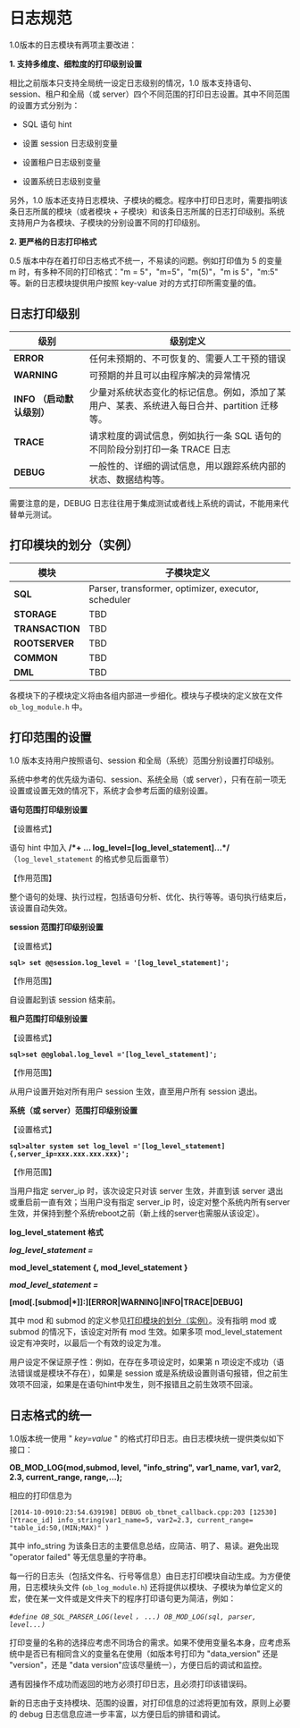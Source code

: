 日志规范 
=========================



1.0版本的日志模块有两项主要改进：

**1. 支持多维度、细粒度的打印级别设置** 

相比之前版本只支持全局统一设定日志级别的情况，1.0 版本支持语句、session、租户和全局（或 server）四个不同范围的打印日志设置。其中不同范围的设置方式分别为：

* SQL 语句 hint

  

* 设置 session 日志级别变量

  

* 设置租户日志级别变量

  

* 设置系统日志级别变量

  




另外，1.0 版本还支持日志模块、子模块的概念。程序中打印日志时，需要指明该条日志所属的模块（或者模块 + 子模块）和该条日志所属的日志打印级别。系统支持用户为各模块、子模块的分别设置不同的打印级别。

**2. 更严格的日志打印格式** 

0.5 版本中存在着打印日志格式不统一，不易读的问题。例如打印值为 5 的变量 m 时，有多种不同的打印格式："m = 5"，"m=5"，"m(5)"，"m is 5"，"m:5" 等。新的日志模块提供用户按照 key-value 对的方式打印所需变量的值。

日志打印级别 
---------------------------



|        **级别**         |                      **级别定义**                       |
|-----------------------|-----------------------------------------------------|
| **ERROR**             | 任何未预期的、不可恢复的、需要人工干预的错误                              |
| **WARNING**           | 可预期的并且可以由程序解决的异常情况                                  |
| **INFO** **（启动默认级别）** | 少量对系统状态变化的标记信息。例如，添加了某用户、某表、系统进入每日合并、partition 迁移等。 |
| **TRACE**             | 请求粒度的调试信息，例如执行一条 SQL 语句的不同阶段分别打印一条 TRACE 日志         |
| **DEBUG**             | 一般性的、详细的调试信息，用以跟踪系统内部的状态、数据结构等。                     |



需要注意的是，DEBUG 日志往往用于集成测试或者线上系统的调试，不能用来代替单元测试。

打印模块的划分（实例） 
--------------------------------



|     **模块**      |                      **子模块定义**                      |
|-----------------|-----------------------------------------------------|
| **SQL**         | Parser, transformer, optimizer, executor, scheduler |
| **STORAGE**     | TBD                                                 |
| **TRANSACTION** | TBD                                                 |
| **ROOTSERVER**  | TBD                                                 |
| **COMMON**      | TBD                                                 |
| **DML**         | TBD                                                 |



各模块下的子模块定义将由各组内部进一步细化。模块与子模块的定义放在文件 `ob_log_module.h` 中。

打印范围的设置 
----------------------------

1.0 版本支持用户按照语句、session 和全局（系统）范围分别设置打印级别。

系统中参考的优先级为语句、session、系统全局（或 server），只有在前一项无设置或设置无效的情况下，系统才会参考后面的级别设置。

**语句范围打印级别设置** 

【设置格式】

语句 hint 中加入 **/\*+ ... log_level=\[log_level_statement\]...\*/**
（`log_level_statement` 的格式参见后面章节）

【作用范围】

整个语句的处理、执行过程，包括语句分析、优化、执行等等。语句执行结束后，该设置自动失效。



**session 范围打印级别设置** 

【设置格式】

**`sql> set @@session.log_level = '[log_level_statement]';`** 

【作用范围】

自设置起到该 session 结束前。



**租户范围打印级别设置** 

【设置格式】

**`sql>set @@global.log_level ='[log_level_statement]';`** 

【作用范围】

从用户设置开始对所有用户 session 生效，直至用户所有 session 退出。



**系统（或 server）范围打印级别设置** 

【设置格式】

**`sql>alter system set log_level ='[log_level_statement]{,server_ip=xxx.xxx.xxx.xxx}';`** 

【作用范围】

当用户指定 server_ip 时，该次设定只对该 server 生效，并直到该 server 退出或重启前一直有效；当用户没有指定 server_ip 时，设定对整个系统内所有server生效，并保持到整个系统reboot之前（新上线的server也需服从该设定）。

**log_level_statement 格式** 

***log_level_statement =*** 

**mod_level_statement {, mod_level_statement }** 

***mod_level_statement =*** 

**\[mod\[.\[submod\|\*\]\]:\]\[ERROR\|WARNING\|INFO\|TRACE\|DEBUG\]** 

其中 mod 和 submod 的定义参见[打印模块的划分（实例）](#section-lcb-w89-b6s)。没有指明 mod 或 submod 的情况下，该设定对所有 mod 生效。如果多项 mod_level_statement 设定有冲突时，以最后一个有效的设定为准。

用户设定不保证原子性：例如，在存在多项设定时，如果第 n 项设定不成功（语法错误或是模块不存在），如果是 session 或是系统级设置则语句报错，但之前生效项不回滚，如果是在语句hint中发生，则不报错且之前生效项不回滚。

日志格式的统一 
----------------------------

1.0版本统一使用 " *key=value* " 的格式打印日志。由日志模块统一提供类似如下接口：

**OB_MOD_LOG(mod,submod, level, "info_string", var1_name, var1, var2, 2.3, current_range, range,...);** 

相应的打印信息为

```
[2014-10-0910:23:54.639198] DEBUG ob_tbnet_callback.cpp:203 [12530][Ytrace_id] info_string(var1_name=5, var2=2.3, current_range= "table_id:50,(MIN;MAX)" )
```

其中 info_string 为该条日志的主要信息总结，应简洁、明了、易读。避免出现 "operator failed" 等无信息量的字符串。

每一行的日志头（包括文件名、行号等信息）由日志打印模块自动生成。为方便使用，日志模块头文件 (`ob_log_module.h`) 还将提供以模块、子模块为单位定义的宏，使在某一文件或是文件夹下的程序打印语句更为简洁，例如：

*`#define OB_SQL_PARSER_LOG(level`* *`，`* *`...) OB_MOD_LOG(sql, parser, level...)`* 

打印变量的名称的选择应考虑不同场合的需求。如果不使用变量名本身，应考虑系统中是否已有相同含义的变量名在使用（如版本号打印为 "data_version" 还是 "version"，还是 "data version"应该尽量统一），方便日后的调试和监控。

遇有因操作不成功而返回的地方必须打印日志，且必须打印该错误码。

新的日志由于支持模块、范围的设置，对打印信息的过滤将更加有效，原则上必要的 debug 日志信息应进一步丰富，以方便日后的排错和调试。



